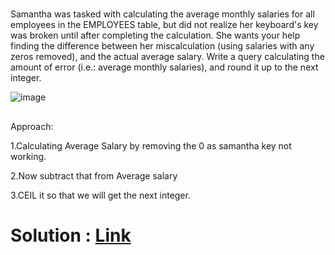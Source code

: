 #
Samantha was tasked with calculating the average monthly salaries for all employees in the EMPLOYEES table, but did not realize her keyboard's  key was broken until after completing the calculation. She wants your help finding the difference between her miscalculation (using salaries with any zeros removed), and the actual average salary.
Write a query calculating the amount of error (i.e.:  average monthly salaries), and round it up to the next integer.

![image](https://github.com/DeepanRaju-exe/Hacker_Rank_SQL_Solutions/assets/68472546/8a09a1c7-92aa-49cc-8999-bc0b4bc0d365)

##
Approach:

1.Calculating Average Salary by removing the 0 as samantha key not working.

2.Now subtract that from Average salary 

3.CEIL it so that we will get the next integer.

Solution : [Link](https://github.com/DeepanRaju-exe/Hacker_Rank_SQL_Solutions/blob/main/Blunder.sql)
=========================================
